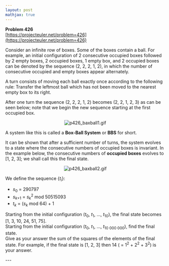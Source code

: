```yaml
---
layout: post
mathjax: true
---
```

**Problem 426**  
[https://projecteuler.net/problem=426](https://projecteuler.net/problem=426)

<p>
Consider an infinite row of boxes. Some of the boxes contain a ball. For example, an initial configuration of 2 consecutive occupied boxes followed by 2 empty boxes, 2 occupied boxes, 1 empty box, and 2 occupied boxes can be denoted by the sequence (2, 2, 2, 1, 2), in which the number of consecutive occupied and empty boxes appear alternately.
</p>
<p>
A turn consists of moving each ball exactly once according to the following rule: Transfer the leftmost ball which has not been moved to the nearest empty box to its right.
</p>
<p>
After one turn the sequence (2, 2, 2, 1, 2) becomes (2, 2, 1, 2, 3) as can be seen below; note that we begin the new sequence starting at the first occupied box.
</p>

<div align="center">
<img src="https://projecteuler.net/project/images/p426_baxball1.gif" alt="p426_baxball1.gif" /></div>

<p>
A system like this is called a <b>Box-Ball System</b> or <b>BBS</b> for short.
</p>
<p>
It can be shown that after a sufficient number of turns, the system evolves to a state where the consecutive numbers of occupied boxes is invariant. In the example below, the consecutive numbers of <b>occupied boxes</b> evolves to [1, 2, 3]; we shall call this the final state.
</p>

<div align="center">
<img src="https://projecteuler.net/project/images/p426_baxball2.gif" alt="p426_baxball2.gif" /></div>

<p>
We define the sequence {<var>t</var><sub><var>i</var></sub>}:<br /></p><ul><li><var>s</var><sub>0</sub> = 290797
</li><li><var>s</var><sub><var>k</var>+1</sub> = <var>s</var><sub><var>k</var></sub><sup>2</sup> mod 50515093
</li><li><var>t</var><sub><var>k</var></sub> = (<var>s</var><sub><var>k</var></sub> mod 64) + 1
</li></ul><p>
Starting from the initial configuration (<var>t</var><sub>0</sub>, <var>t</var><sub>1</sub>, …, <var>t</var><sub>10</sub>), the final state becomes [1, 3, 10, 24, 51, 75].<br />
Starting from the initial configuration (<var>t</var><sub>0</sub>, <var>t</var><sub>1</sub>, …, <var>t</var><sub>10 000 000</sub>), find the final state.<br />
Give as your answer the sum of the squares of the elements of the final state. For example, if the final state is [1, 2, 3] then 14 ( = 1<sup>2</sup> + 2<sup>2</sup> + 3<sup>2</sup>) is your answer.
</p>
---
